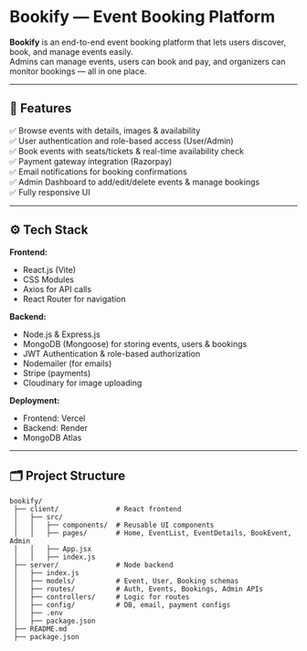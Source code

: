 # Bookify — Event Booking Platform

**Bookify** is an end-to-end event booking platform that lets users discover, book, and manage events easily.  
Admins can manage events, users can book and pay, and organizers can monitor bookings — all in one place.

---

## 📌 **Features**

✅ Browse events with details, images & availability  
✅ User authentication and role-based access (User/Admin)  
✅ Book events with seats/tickets & real-time availability check  
✅ Payment gateway integration (Razorpay)  
✅ Email notifications for booking confirmations  
✅ Admin Dashboard to add/edit/delete events & manage bookings  
✅ Fully responsive UI

---

## ⚙️ **Tech Stack**

**Frontend:**  
- React.js (Vite)  
- CSS Modules  
- Axios for API calls  
- React Router for navigation

**Backend:**  
- Node.js & Express.js  
- MongoDB (Mongoose) for storing events, users & bookings  
- JWT Authentication & role-based authorization  
- Nodemailer (for emails)  
- Stripe (payments)
- Cloudinary for image uploading

**Deployment:**  
- Frontend: Vercel  
- Backend: Render 
- MongoDB Atlas

---

## 🗂️ **Project Structure**

```plaintext
bookify/
 ├── client/              # React frontend
 │   ├── src/
 │   │   ├── components/  # Reusable UI components
 │   │   ├── pages/       # Home, EventList, EventDetails, BookEvent, Admin
 │   │   ├── App.jsx
 │   │   ├── index.js
 ├── server/              # Node backend
 │   ├── index.js
 │   ├── models/          # Event, User, Booking schemas
 │   ├── routes/          # Auth, Events, Bookings, Admin APIs
 │   ├── controllers/     # Logic for routes
 │   ├── config/          # DB, email, payment configs
 │   ├── .env
 │   ├── package.json
 ├── README.md
 ├── package.json
